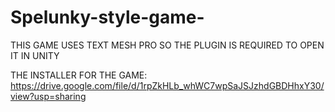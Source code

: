 # Spelunky-style-game-

THIS GAME USES TEXT MESH PRO SO THE PLUGIN IS REQUIRED TO OPEN IT IN UNITY

THE INSTALLER FOR THE GAME: https://drive.google.com/file/d/1rpZkHLb_whWC7wpSaJSJzhdGBDHhxY30/view?usp=sharing
